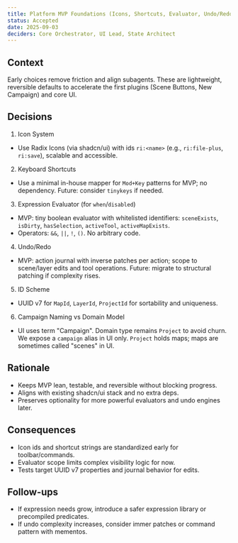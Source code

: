 ```yaml
---
title: Platform MVP Foundations (Icons, Shortcuts, Evaluator, Undo/Redo, IDs, Campaign Naming)
status: Accepted
date: 2025-09-03
deciders: Core Orchestrator, UI Lead, State Architect
---
```


## Context

Early choices remove friction and align subagents. These are lightweight, reversible defaults to accelerate the first plugins (Scene Buttons, New Campaign) and core UI.

## Decisions

1. Icon System

- Use Radix Icons (via shadcn/ui) with ids `ri:<name>` (e.g., `ri:file-plus`, `ri:save`), scalable and accessible.

2. Keyboard Shortcuts

- Use a minimal in-house mapper for `Mod+Key` patterns for MVP; no dependency. Future: consider `tinykeys` if needed.

3. Expression Evaluator (for `when`/`disabled`)

- MVP: tiny boolean evaluator with whitelisted identifiers: `sceneExists`, `isDirty`, `hasSelection`, `activeTool`, `activeMapExists`.
- Operators: `&&`, `||`, `!`, `()`. No arbitrary code.

4. Undo/Redo

- MVP: action journal with inverse patches per action; scope to scene/layer edits and tool operations. Future: migrate to structural patching if complexity rises.

5. ID Scheme

- UUID v7 for `MapId`, `LayerId`, `ProjectId` for sortability and uniqueness.

6. Campaign Naming vs Domain Model

- UI uses term "Campaign". Domain type remains `Project` to avoid churn. We expose a `campaign` alias in UI only. `Project` holds maps; maps are sometimes called "scenes" in UI.

## Rationale

- Keeps MVP lean, testable, and reversible without blocking progress.
- Aligns with existing shadcn/ui stack and no extra deps.
- Preserves optionality for more powerful evaluators and undo engines later.

## Consequences

- Icon ids and shortcut strings are standardized early for toolbar/commands.
- Evaluator scope limits complex visibility logic for now.
- Tests target UUID v7 properties and journal behavior for edits.

## Follow-ups

- If expression needs grow, introduce a safer expression library or precompiled predicates.
- If undo complexity increases, consider immer patches or command pattern with mementos.
